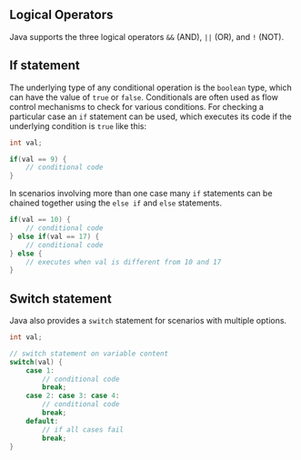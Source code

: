 ## Logical Operators

Java supports the three logical operators `&&` (AND), `||` (OR), and `!` (NOT).

## If statement

The underlying type of any conditional operation is the `boolean` type, which can have the value of `true` or `false`. Conditionals are often used as flow control mechanisms to check for various conditions. For checking a particular case an `if` statement can be used, which executes its code if the underlying condition is `true` like this:

```java
int val;

if(val == 9) {
    // conditional code
}
```

In scenarios involving more than one case many `if` statements can be chained together using the `else if` and `else` statements.

```java
if(val == 10) {
    // conditional code
} else if(val == 17) {
    // conditional code
} else {
    // executes when val is different from 10 and 17
}
```

## Switch statement

Java also provides a `switch` statement for scenarios with multiple options.

```java
int val;

// switch statement on variable content
switch(val) {
    case 1:
        // conditional code
        break;
    case 2: case 3: case 4:
        // conditional code
        break;
    default:
        // if all cases fail
        break;
}
```
